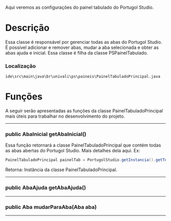 Aqui veremos as configurações do painel tabulado do Portugol Studio.

# Descrição
Essa classe é responsável por gerenciar todas as abas do Portugol Studio. É possível adicionar e remover abas, mudar a aba selecionada e obter as abas ajuda e inicial. Essa classe é filha da classe PSPainelTabulado.
### Localização
`ide\src\main\java\br\univali\ps\paineis\PainelTabuladoPrincipal.java`

# Funções
A seguir serão apresentadas as funções da classe PainelTabuladoPrincipal mais úteis para trabalhar no desenvolvimento do projeto. 

------
### public AbaInicial getAbaInicial()
Essa função retornará a classe PainelTabuladoPrincipal que contém todas as abas abertas do Portugol Studio.
Mais detalhes dela aqui.
Ex:
```JAVA
PainelTabuladoPrincipal painelTab = PortugolStudio.getInstancia().getTelaPrincipal().getPainelTabulado();
```

Retorna: Instância da classe PainelTabuladoPrincipal.

------
### public AbaAjuda getAbaAjuda() 

------
### public Aba mudarParaAba(Aba aba)

------


